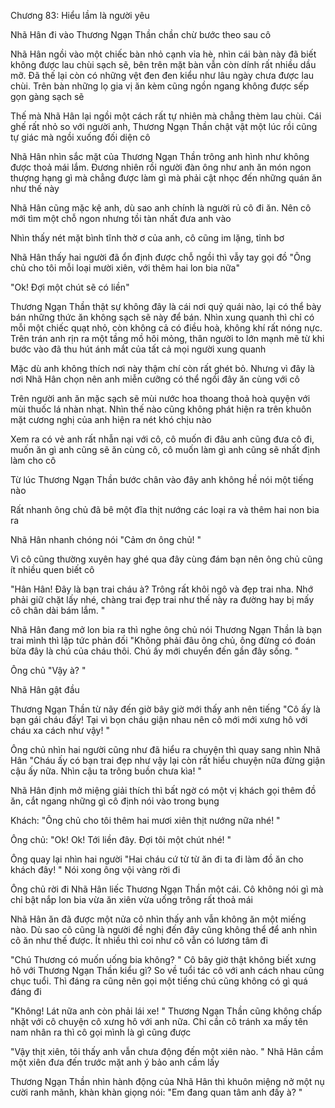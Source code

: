 




Chương 83: Hiểu lầm là người yêu


Nhã Hân đi vào Thương Ngạn Thần chần chừ bước theo sau cô

Nhã Hân ngồi vào một chiếc bàn nhỏ cạnh vỉa hè, nhìn cái bàn này đã biết không được lau chùi sạch sẽ, bên trên mặt bàn vẫn còn dính rất nhiều dầu mỡ. Đã thế lại còn có những vệt đen đen kiểu như lâu ngày chưa được lau chùi. Trên bàn những lọ gia vị ăn kèm cũng ngồn ngang không được sếp gọn gàng sạch sẽ

Thế mà Nhã Hân lại ngồi một cách rất tự nhiên mà chẳng thèm lau chùi. Cái ghế rất nhỏ so với người anh, Thương Ngạn Thần chật vật một lúc rồi cũng tự giác mà ngồi xuống đối diện cô

Nhã Hân nhìn sắc mặt của Thương Ngạn Thần trông anh hình như không được thoả mái lắm. Đương nhiên rồi người đàn ông như anh ăn món ngon thượng hạng gì mà chẳng được làm gì mà phải cật nhọc đến những quán ăn như thế này

Nhã Hân cũng mặc kệ anh, dù sao anh chính là người rủ cô đi ăn. Nên cô mới tìm một chỗ ngon nhưng tồi tàn nhất đưa anh vào

Nhìn thấy nét mặt bình tĩnh thờ ơ của anh, cô cũng im lặng, tỉnh bơ

Nhã Hân thấy hai người đã ổn định được chỗ ngồi thì vẫy tay gọi đồ "Ông chủ cho tôi mỗi loại mười xiên, với thêm hai lon bia nữa"



"Ok! Đợi một chút sẽ có liền"

Thương Ngạn Thần thật sự không đây là cái nơi quỷ quái nào, lại có thể bày bán những thức ăn không sạch sẽ này để bán. Nhìn xung quanh thì chỉ có mỗi một chiếc quạt nhỏ, còn không cả có điều hoà, không khí rất nóng nực. Trên trán anh rịn ra một tầng mồ hôi mỏng, thân người to lớn mạnh mẽ từ khi bước vào đã thu hút ánh mắt của tất cả mọi người xung quanh

Mặc dù anh không thích nơi này thậm chí còn rất ghét bỏ. Nhưng vì đây là nơi Nhã Hân chọn nên anh miễn cưỡng có thể ngồi đây ăn cùng với cô

Trên người anh ăn mặc sạch sẽ mùi nước hoa thoang thoả hoà quyện với mùi thuốc lá nhàn nhạt. Nhìn thế nào cũng không phát hiện ra trên khuôn mặt cương nghị của anh hiện ra nét khó chịu nào

Xem ra có vẻ anh rất nhẫn nại với cô, cô muốn đi đâu anh cũng đưa cô đi, muốn ăn gì anh cũng sẽ ăn cùng cô, cô muốn làm gì anh cũng sẽ nhất định làm cho cô

Từ lúc Thương Ngạn Thần bước chân vào đây anh không hề nói một tiếng nào

Rất nhanh ông chủ đã bê một đĩa thịt nướng các loại ra và thêm hai non bia ra

Nhã Hân nhanh chóng nói "Cảm ơn ông chủ! "

Vì cô cũng thường xuyên hay ghé qua đây cùng đám bạn nên ông chủ cũng ít nhiều quen biết cô



"Hân Hân! Đây là bạn trai cháu à? Trông rất khôi ngô và đẹp trai nha. Nhớ phải giữ chặt lấy nhé, chàng trai đẹp trai như thế này ra đường hay bị mấy cô chân dài bám lắm. "

Nhã Hân đang mở lon bia ra thì nghe ông chủ nói Thương Ngạn Thần là bạn trai mình thì lập tức phản đối "Không phải đâu ông chủ, ông đừng có đoán bừa đây là chú của cháu thôi. Chú ấy mới chuyển đến gần đây sống. "

Ông chủ "Vậy à? "

Nhã Hân gật đầu

Thương Ngạn Thần từ nãy đến giờ bây giờ mới thấy anh nên tiếng "Cô ấy là bạn gái cháu đấy! Tại vì bọn cháu giận nhau nên cô mới mới xưng hô với cháu xa cách như vậy! "

Ông chủ nhìn hai người cũng như đã hiểu ra chuyện thì quay sang nhìn Nhã Hân "Cháu ấy có bạn trai đẹp như vậy lại còn rất hiểu chuyện nữa đừng giận cậu ấy nữa. Nhìn cậu ta trông buồn chưa kìa! "

Nhã Hân định mở miệng giải thích thì bất ngờ có một vị khách gọi thêm đồ ăn, cắt ngang những gì cô định nói vào trong bụng

Khách: "Ông chủ cho tôi thêm hai mươi xiên thịt nướng nữa nhé! "

Ông chủ: "Ok! Ok! Tới liền đây. Đợi tôi một chút nhé! "

Ông quay lại nhìn hai người "Hai cháu cứ từ từ ăn đi ta đi làm đồ ăn cho khách đây! " Nói xong ông vội vàng rời đi

Ông chủ rời đi Nhã Hân liếc Thương Ngạn Thần một cái. Cô không nói gì mà chỉ bật nắp lon bia vừa ăn xiên vừa uống trông rất thoả mái

Nhã Hân ăn đã được một nửa cô nhìn thấy anh vẫn không ăn một miếng nào. Dù sao cô cũng là người đề nghị đến đây cũng không thể để anh nhìn cô ăn như thế được. Ít nhiều thì coi như cô vẫn có lương tâm đi

"Chú Thương có muốn uống bia không? " Cô bây giờ thật không biết xưng hô với Thương Ngạn Thần kiểu gì? So về tuổi tác cô với anh cách nhau cũng chục tuổi. Thì đáng ra cũng nên gọi một tiếng chú cũng không có gì quá đáng đi

"Không! Lát nữa anh còn phải lái xe! " Thương Ngạn Thần cũng không chấp nhặt với cô chuyện cô xưng hô với anh nữa. Chỉ cần cô tránh xa mấy tên nam nhân ra thì cô gọi mình là gì cũng được

"Vậy thịt xiên, tôi thấy anh vẫn chưa động đến một xiên nào. " Nhã Hân cầm một xiên đưa đến trước mặt anh ý bảo anh cầm lấy

Thương Ngạn Thần nhìn hành động của Nhã Hân thì khuôn miệng nở một nụ cười ranh mãnh, khàn khàn giọng nói: "Em đang quan tâm anh đấy à? "




